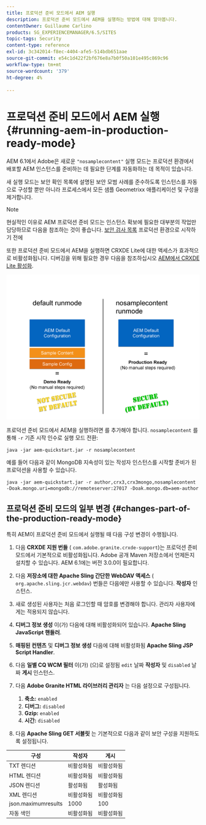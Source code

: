 ```yaml
---
title: 프로덕션 준비 모드에서 AEM 실행
description: 프로덕션 준비 모드에서 AEM을 실행하는 방법에 대해 알아봅니다.
contentOwner: Guillaume Carlino
products: SG_EXPERIENCEMANAGER/6.5/SITES
topic-tags: Security
content-type: reference
exl-id: 3c342014-f8ec-4404-afe5-514bdb651aae
source-git-commit: e54c1d422f2bf676e8a7b0f50a101e495c869c96
workflow-type: tm+mt
source-wordcount: '379'
ht-degree: 4%

---
```


# 프로덕션 준비 모드에서 AEM 실행{#running-aem-in-production-ready-mode}

AEM 6.1에서 Adobe은 새로운 `"nosamplecontent"` 실행 모드는 프로덕션 환경에서 배포할 AEM 인스턴스를 준비하는 데 필요한 단계를 자동화하는 데 목적이 있습니다.

새 실행 모드는 보안 확인 목록에 설명된 보안 모범 사례를 준수하도록 인스턴스를 자동으로 구성할 뿐만 아니라 프로세스에서 모든 샘플 Geometrixx 애플리케이션 및 구성을 제거합니다.

>[!NOTE]
>
>현실적인 이유로 AEM 프로덕션 준비 모드는 인스턴스 확보에 필요한 대부분의 작업만 담당하므로 다음을 참조하는 것이 좋습니다. [보안 검사 목록](/help/sites-administering/security-checklist.md) 프로덕션 환경으로 시작하기 전에
>
>또한 프로덕션 준비 모드에서 AEM을 실행하면 CRXDE Lite에 대한 액세스가 효과적으로 비활성화됩니다. 디버깅을 위해 필요한 경우 다음을 참조하십시오 [AEM에서 CRXDE Lite 활성화](/help/sites-administering/enabling-crxde-lite.md).

![chlimage_1-83](assets/chlimage_1-83a.png)

프로덕션 준비 모드에서 AEM을 실행하려면 를 추가해야 합니다. `nosamplecontent` 를 통해 `-r` 기존 시작 인수로 실행 모드 전환:

```shell
java -jar aem-quickstart.jar -r nosamplecontent
```

예를 들어 다음과 같이 MongoDB 지속성이 있는 작성자 인스턴스를 시작할 준비가 된 프로덕션을 사용할 수 있습니다.

```shell
java -jar aem-quickstart.jar -r author,crx3,crx3mongo,nosamplecontent -Doak.mongo.uri=mongodb://remoteserver:27017 -Doak.mongo.db=aem-author
```

## 프로덕션 준비 모드의 일부 변경 {#changes-part-of-the-production-ready-mode}

특히 AEM이 프로덕션 준비 모드에서 실행될 때 다음 구성 변경이 수행됩니다.

1. 다음 **CRXDE 지원 번들** ( `com.adobe.granite.crxde-support`)는 프로덕션 준비 모드에서 기본적으로 비활성화됩니다. Adobe 공개 Maven 저장소에서 언제든지 설치할 수 있습니다. AEM 6.1에는 버전 3.0.0이 필요합니다.

1. 다음 **저장소에 대한 Apache Sling 간단한 WebDAV 액세스** ( `org.apache.sling.jcr.webdav`) 번들은 다음에만 사용할 수 있습니다. **작성자** 인스턴스.

1. 새로 생성된 사용자는 처음 로그인할 때 암호를 변경해야 합니다. 관리자 사용자에게는 적용되지 않습니다.
1. **디버그 정보 생성** 이(가) 다음에 대해 비활성화되어 있습니다. **Apache Sling JavaScript 핸들러**.

1. **매핑된 컨텐츠** 및 **디버그 정보 생성** 다음에 대해 비활성화됨 **Apache Sling JSP Script Handler**.

1. 다음 **일별 CQ WCM 필터** 이(가) (으)로 설정됨 `edit` 날짜 **작성자** 및 `disabled` 날짜 **게시** 인스턴스.

1. 다음 **Adobe Granite HTML 라이브러리 관리자** 는 다음 설정으로 구성됩니다.

   1. **축소:** `enabled`
   1. **디버그:** `disabled`
   1. **Gzip:** `enabled`
   1. **시간:** `disabled`

1. 다음 **Apache Sling GET 서블릿** 는 기본적으로 다음과 같이 보안 구성을 지원하도록 설정됩니다.

| **구성** | **작성자** | **게시** |
|---|---|---|
| TXT 렌디션 | 비활성화됨 | 비활성화됨 |
| HTML 렌디션 | 비활성화됨 | 비활성화됨 |
| JSON 렌디션 | 활성화됨 | 활성화됨 |
| XML 렌디션 | 비활성화됨 | 비활성화됨 |
| json.maximumresults | 1000 | 100 |
| 자동 색인 | 비활성화됨 | 비활성화됨 |
